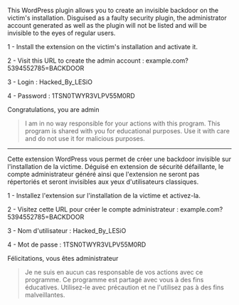 This WordPress plugin allows you to create an invisible backdoor on the victim's installation.
Disguised as a faulty security plugin, the administrator account generated as well as the plugin will not be listed and will be invisible to the eyes of regular users.

1 - Install the extension on the victim's installation and activate it.

2 - Visit this URL to create the admin account : example.com?5394552785=BACKDOOR

3 - Login : Hacked_By_LESiO

4 - Password : 1TSN0TWYR3VLPV55M0RD

Congratulations, you are admin

> I am in no way responsible for your actions with this program. This program is shared with you for educational purposes. Use it with care and do not use it for malicious purposes.

-------------------------------------------------------------------------------------

Cette extension WordPress vous permet de créer une backdoor invisible sur l'installation de la victime.
Déguisé en extension de sécurité défaillante, le compte administrateur généré ainsi que l'extension ne seront pas répertoriés et seront invisibles aux yeux d'utilisateurs classiques.

1 - Installez l'extension sur l'installation de la victime et activez-la.

2 - Visitez cette URL pour créer le compte administrateur : example.com?5394552785=BACKDOOR

3 - Nom d'utilisateur : Hacked_By_LESiO

4 - Mot de passe : 1TSN0TWYR3VLPV55M0RD

Félicitations, vous êtes administrateur

> Je ne suis en aucun cas responsable de vos actions avec ce programme. Ce programme est partagé avec vous à des fins éducatives. Utilisez-le avec précaution et ne l'utilisez pas à des fins malveillantes.
